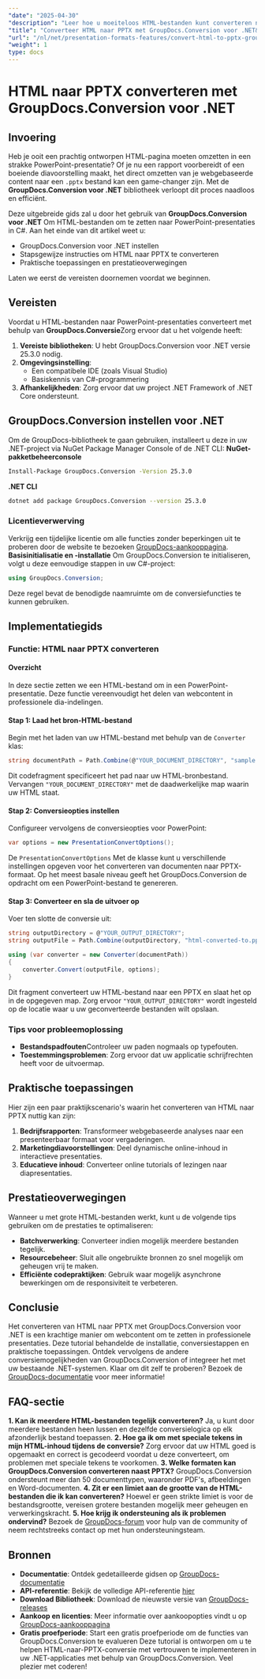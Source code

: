 ```yaml
---
"date": "2025-04-30"
"description": "Leer hoe u moeiteloos HTML-bestanden kunt converteren naar PowerPoint-presentaties met GroupDocs.Conversion voor .NET. Deze stapsgewijze handleiding behandelt de installatie, conversiestappen en praktische toepassingen."
"title": "Converteer HTML naar PPTX met GroupDocs.Conversion voor .NET&#58; een uitgebreide handleiding"
"url": "/nl/net/presentation-formats-features/convert-html-to-pptx-groupdocs-net/"
"weight": 1
type: docs
---
```

# HTML naar PPTX converteren met GroupDocs.Conversion voor .NET
## Invoering
Heb je ooit een prachtig ontworpen HTML-pagina moeten omzetten in een strakke PowerPoint-presentatie? Of je nu een rapport voorbereidt of een boeiende diavoorstelling maakt, het direct omzetten van je webgebaseerde content naar een `.pptx` bestand kan een game-changer zijn. Met de **GroupDocs.Conversion voor .NET** bibliotheek verloopt dit proces naadloos en efficiënt.

Deze uitgebreide gids zal u door het gebruik van **GroupDocs.Conversion voor .NET** Om HTML-bestanden om te zetten naar PowerPoint-presentaties in C#. Aan het einde van dit artikel weet u:
- GroupDocs.Conversion voor .NET instellen
- Stapsgewijze instructies om HTML naar PPTX te converteren
- Praktische toepassingen en prestatieoverwegingen

Laten we eerst de vereisten doornemen voordat we beginnen.
## Vereisten
Voordat u HTML-bestanden naar PowerPoint-presentaties converteert met behulp van **GroupDocs.Conversie**Zorg ervoor dat u het volgende heeft:
1. **Vereiste bibliotheken**: U hebt GroupDocs.Conversion voor .NET versie 25.3.0 nodig.
2. **Omgevingsinstelling**:
   - Een compatibele IDE (zoals Visual Studio)
   - Basiskennis van C#-programmering
3. **Afhankelijkheden**: Zorg ervoor dat uw project .NET Framework of .NET Core ondersteunt.
## GroupDocs.Conversion instellen voor .NET
Om de GroupDocs-bibliotheek te gaan gebruiken, installeert u deze in uw .NET-project via NuGet Package Manager Console of de .NET CLI:
**NuGet-pakketbeheerconsole**
```bash
Install-Package GroupDocs.Conversion -Version 25.3.0
```
**.NET CLI**
```bash
dotnet add package GroupDocs.Conversion --version 25.3.0
```
### Licentieverwerving
Verkrijg een tijdelijke licentie om alle functies zonder beperkingen uit te proberen door de website te bezoeken [GroupDocs-aankooppagina](https://purchase.groupdocs.com/temporary-license/).
**Basisinitialisatie en -installatie**
Om GroupDocs.Conversion te initialiseren, volgt u deze eenvoudige stappen in uw C#-project:
```csharp
using GroupDocs.Conversion;
```
Deze regel bevat de benodigde naamruimte om de conversiefuncties te kunnen gebruiken.
## Implementatiegids
### Functie: HTML naar PPTX converteren
#### Overzicht
In deze sectie zetten we een HTML-bestand om in een PowerPoint-presentatie. Deze functie vereenvoudigt het delen van webcontent in professionele dia-indelingen.
#### Stap 1: Laad het bron-HTML-bestand
Begin met het laden van uw HTML-bestand met behulp van de `Converter` klas:
```csharp
string documentPath = Path.Combine(@"YOUR_DOCUMENT_DIRECTORY", "sample.html");
```
Dit codefragment specificeert het pad naar uw HTML-bronbestand. Vervangen `"YOUR_DOCUMENT_DIRECTORY"` met de daadwerkelijke map waarin uw HTML staat.
#### Stap 2: Conversieopties instellen
Configureer vervolgens de conversieopties voor PowerPoint:
```csharp
var options = new PresentationConvertOptions();
```
De `PresentationConvertOptions` Met de klasse kunt u verschillende instellingen opgeven voor het converteren van documenten naar PPTX-formaat. Op het meest basale niveau geeft het GroupDocs.Conversion de opdracht om een PowerPoint-bestand te genereren.
#### Stap 3: Converteer en sla de uitvoer op
Voer ten slotte de conversie uit:
```csharp
string outputDirectory = @"YOUR_OUTPUT_DIRECTORY";
string outputFile = Path.Combine(outputDirectory, "html-converted-to.pptx");

using (var converter = new Converter(documentPath))
{
    converter.Convert(outputFile, options);
}
```
Dit fragment converteert uw HTML-bestand naar een PPTX en slaat het op in de opgegeven map. Zorg ervoor `"YOUR_OUTPUT_DIRECTORY"` wordt ingesteld op de locatie waar u uw geconverteerde bestanden wilt opslaan.
### Tips voor probleemoplossing
- **Bestandspadfouten**Controleer uw paden nogmaals op typefouten.
- **Toestemmingsproblemen**: Zorg ervoor dat uw applicatie schrijfrechten heeft voor de uitvoermap.
## Praktische toepassingen
Hier zijn een paar praktijkscenario's waarin het converteren van HTML naar PPTX nuttig kan zijn:
1. **Bedrijfsrapporten**: Transformeer webgebaseerde analyses naar een presenteerbaar formaat voor vergaderingen.
2. **Marketingdiavoorstellingen**: Deel dynamische online-inhoud in interactieve presentaties.
3. **Educatieve inhoud**: Converteer online tutorials of lezingen naar diapresentaties.
## Prestatieoverwegingen
Wanneer u met grote HTML-bestanden werkt, kunt u de volgende tips gebruiken om de prestaties te optimaliseren:
- **Batchverwerking**: Converteer indien mogelijk meerdere bestanden tegelijk.
- **Resourcebeheer**: Sluit alle ongebruikte bronnen zo snel mogelijk om geheugen vrij te maken.
- **Efficiënte codepraktijken**: Gebruik waar mogelijk asynchrone bewerkingen om de responsiviteit te verbeteren.
## Conclusie
Het converteren van HTML naar PPTX met GroupDocs.Conversion voor .NET is een krachtige manier om webcontent om te zetten in professionele presentaties. Deze tutorial behandelde de installatie, conversiestappen en praktische toepassingen. 
Ontdek vervolgens de andere conversiemogelijkheden van GroupDocs.Conversion of integreer het met uw bestaande .NET-systemen.
Klaar om dit zelf te proberen? Bezoek de [GroupDocs-documentatie](https://docs.groupdocs.com/conversion/net/) voor meer informatie!
## FAQ-sectie
**1. Kan ik meerdere HTML-bestanden tegelijk converteren?**
Ja, u kunt door meerdere bestanden heen lussen en dezelfde conversielogica op elk afzonderlijk bestand toepassen.
**2. Hoe ga ik om met speciale tekens in mijn HTML-inhoud tijdens de conversie?**
Zorg ervoor dat uw HTML goed is opgemaakt en correct is gecodeerd voordat u deze converteert, om problemen met speciale tekens te voorkomen.
**3. Welke formaten kan GroupDocs.Conversion converteren naast PPTX?**
GroupDocs.Conversion ondersteunt meer dan 50 documenttypen, waaronder PDF's, afbeeldingen en Word-documenten.
**4. Zit er een limiet aan de grootte van de HTML-bestanden die ik kan converteren?**
Hoewel er geen strikte limiet is voor de bestandsgrootte, vereisen grotere bestanden mogelijk meer geheugen en verwerkingskracht.
**5. Hoe krijg ik ondersteuning als ik problemen ondervind?**
Bezoek de [GroupDocs-forum](https://forum.groupdocs.com/c/conversion/10) voor hulp van de community of neem rechtstreeks contact op met hun ondersteuningsteam.
## Bronnen
- **Documentatie**: Ontdek gedetailleerde gidsen op [GroupDocs-documentatie](https://docs.groupdocs.com/conversion/net/)
- **API-referentie**: Bekijk de volledige API-referentie [hier](https://reference.groupdocs.com/conversion/net/)
- **Download Bibliotheek**: Download de nieuwste versie van [GroupDocs-releases](https://releases.groupdocs.com/conversion/net/)
- **Aankoop en licenties**: Meer informatie over aankoopopties vindt u op [GroupDocs-aankooppagina](https://purchase.groupdocs.com/buy)
- **Gratis proefperiode**: Start een gratis proefperiode om de functies van GroupDocs.Conversion te evalueren
Deze tutorial is ontworpen om u te helpen HTML-naar-PPTX-conversie met vertrouwen te implementeren in uw .NET-applicaties met behulp van GroupDocs.Conversion. Veel plezier met coderen!